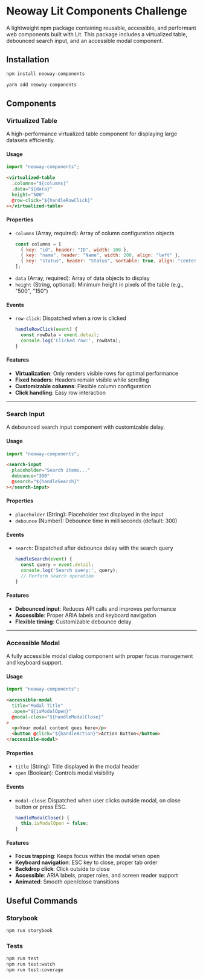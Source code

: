 # Neoway Lit Components Challenge

A lightweight npm package containing reusable, accessible, and performant web components built with Lit. This package includes a virtualized table, debounced search input, and an accessible modal component.

## Installation

```bash
npm install neoway-components
```

```bash
yarn add neoway-components
```

## Components

### Virtualized Table

A high-performance virtualized table component for displaying large datasets efficiently.

#### Usage

```javascript
import "neoway-components";
```

```html
<virtualized-table
  .columns="${columns}"
  .data="${data}"
  height="500"
  @row-click="${handleRowClick}"
></virtualized-table>
```

#### Properties

- `columns` (Array, required): Array of column configuration objects
  ```javascript
  const columns = [
    { key: "id", header: "ID", width: 100 },
    { key: "name", header: "Name", width: 200, align: "left" },
    { key: "status", header: "Status", sortable: true, align: "center" },
  ];
  ```
- `data` (Array, required): Array of data objects to display
- `height` (String, optional): Minimum height in pixels of the table (e.g., "500", "150")

#### Events

- `row-click`: Dispatched when a row is clicked
  ```javascript
  handleRowClick(event) {
    const rowData = event.detail;
    console.log('Clicked row:', rowData);
  }
  ```

#### Features

- **Virtualization**: Only renders visible rows for optimal performance
- **Fixed headers**: Headers remain visible while scrolling
- **Customizable columns**: Flexible column configuration
- **Click handling**: Easy row interaction

---

### Search Input

A debounced search input component with customizable delay.

#### Usage

```javascript
import "neoway-components";
```

```html
<search-input
  placeholder="Search items..."
  debounce="300"
  @search="${handleSearch}"
></search-input>
```

#### Properties

- `placeholder` (String): Placeholder text displayed in the input
- `debounce` (Number): Debounce time in milliseconds (default: 300)

#### Events

- `search`: Dispatched after debounce delay with the search query
  ```javascript
  handleSearch(event) {
    const query = event.detail;
    console.log('Search query:', query);
    // Perform search operation
  }
  ```

#### Features

- **Debounced input**: Reduces API calls and improves performance
- **Accessible**: Proper ARIA labels and keyboard navigation
- **Flexible timing**: Customizable debounce delay

---

### Accessible Modal

A fully accessible modal dialog component with proper focus management and keyboard support.

#### Usage

```javascript
import "neoway-components";
```

```html
<accessible-modal
  title="Modal Title"
  .open="${isModalOpen}"
  @modal-close="${handleModalClose}"
>
  <p>Your modal content goes here</p>
  <button @click="${handleAction}">Action Button</button>
</accessible-modal>
```

#### Properties

- `title` (String): Title displayed in the modal header
- `open` (Boolean): Controls modal visibility

#### Events

- `modal-close`: Dispatched when user clicks outside modal, on close button or press ESC.

  ```javascript
  handleModalClose() {
    this.isModalOpen = false;
  }
  ```

#### Features

- **Focus trapping**: Keeps focus within the modal when open
- **Keyboard navigation**: ESC key to close, proper tab order
- **Backdrop click**: Click outside to close
- **Accessible**: ARIA labels, proper roles, and screen reader support
- **Animated**: Smooth open/close transitions

## Useful Commands

### Storybook

```bash
npm run storybook
```

### Tests

```bash
npm run test
npm run test:watch
npm run test:coverage
```
